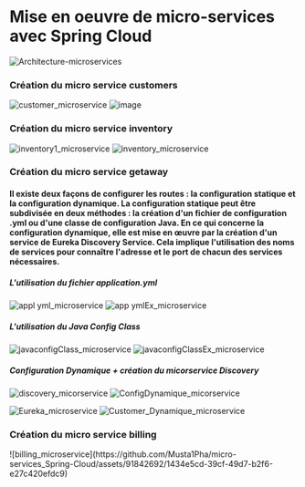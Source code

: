 # Mise en oeuvre de micro-services avec Spring Cloud

![Architecture-microservices](https://github.com/Musta1Pha/micro-services_Spring-Cloud/assets/91842692/91c4c55f-95e5-4601-ba10-f245f62e2901)

<h3>Création du micro service customers</h3>

![customer_microservice](https://github.com/Musta1Pha/micro-services_Spring-Cloud/assets/91842692/cda3fc96-e64b-4daa-9549-19832f7e6eef)
![image](https://github.com/Musta1Pha/micro-services_Spring-Cloud/assets/91842692/11381983-e570-4162-a6b9-9df8b64eaa03)

<h3>Création du micro service inventory</h3>

![inventory1_microservice](https://github.com/Musta1Pha/micro-services_Spring-Cloud/assets/91842692/a0cc78e4-f71a-40a3-a647-bd9a00884d10)
![inventory_microservice](https://github.com/Musta1Pha/micro-services_Spring-Cloud/assets/91842692/5b0deb9a-01c9-4c7a-91d8-96559e612e38)

<h3>Création du micro service getaway</h3>
<h4>Il existe deux façons de configurer les routes : la configuration statique et la configuration dynamique.
La configuration statique peut être subdivisée en deux méthodes : la création d'un fichier de configuration .yml ou d'une classe de configuration Java.
En ce qui concerne la configuration dynamique, elle est mise en œuvre par la création d'un service de Eureka Discovery Service. Cela implique l'utilisation des noms de services pour connaître l'adresse et le port de chacun des services nécessaires.</h4>

<h5>L'utilisation du fichier application.yml</h5>

![appl yml_microservice](https://github.com/Musta1Pha/micro-services_Spring-Cloud/assets/91842692/4174d19b-0242-4881-aa1e-f924540abd38)
![app ymlEx_microservice](https://github.com/Musta1Pha/micro-services_Spring-Cloud/assets/91842692/7db27b58-1697-4a2c-987d-f7d38df0c8d7)


<h5>L'utilisation du Java Config Class</h5>

![javaconfigClass_microservice](https://github.com/Musta1Pha/micro-services_Spring-Cloud/assets/91842692/281c479c-c054-4a43-b951-e9a5c5be8f80)
![javaconfigClassEx_microservice](https://github.com/Musta1Pha/micro-services_Spring-Cloud/assets/91842692/1d5a253a-0bc9-4fe8-ae4b-095ae6f03128)


<h5>Configuration Dynamique + création du micorservice Discovery</h5>

![discovery_micorservice](https://github.com/Musta1Pha/micro-services_Spring-Cloud/assets/91842692/676c307b-e906-402c-999a-95e775d86b7b)
![ConfigDynamique_micorservice](https://github.com/Musta1Pha/micro-services_Spring-Cloud/assets/91842692/9ed7ac88-9797-4360-9bd0-e31b83360a29)

![Eureka_microservice](https://github.com/Musta1Pha/micro-services_Spring-Cloud/assets/91842692/77d57bfe-d983-48e1-b326-3bd9661cfa99)
![Customer_Dynamique_microservice](https://github.com/Musta1Pha/micro-services_Spring-Cloud/assets/91842692/1ab07f4d-a0fd-48d3-a052-9d4357de24f7)

<h3>Création du micro service billing</h3>
![billing_microservice](https://github.com/Musta1Pha/micro-services_Spring-Cloud/assets/91842692/1434e5cd-39cf-49d7-b2f6-e27c420efdc9)







